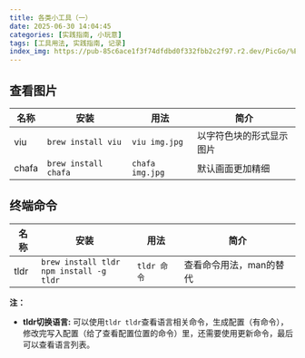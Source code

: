 ```yaml
---
title: 各类小工具（一）
date: 2025-06-30 14:04:45
categories: [实践指南, 小玩意]
tags: [工具用法, 实践指南, 记录]
index_img: https://pub-85c6ace1f3f74dfdbd0f332fbb2c2f97.r2.dev/PicGo/%E8%90%BD%E6%97%A5%E5%AD%A4%E8%88%9F-2.png
---
```


## 查看图片

|名称|安装|用法|简介|
|-|-|-|-|
|viu|```brew install viu```|```viu img.jpg```|以字符色块的形式显示图片|
|chafa|```brew install chafa```|```chafa img.jpg```|默认画面更加精细|

## 终端命令


|名称|安装|用法|简介|
|-|-|-|-|
|tldr|```brew install tldr```</br>```npm install -g tldr```|```tldr 命令```|查看命令用法，man的替代|

**注：**

* **tldr切换语言:** 可以使用```tldr tldr```查看语言相关命令，生成配置（有命令），修改完写入配置（给了查看配置位置的命令）里，还需要使用更新命令，最后可以查看语言列表。